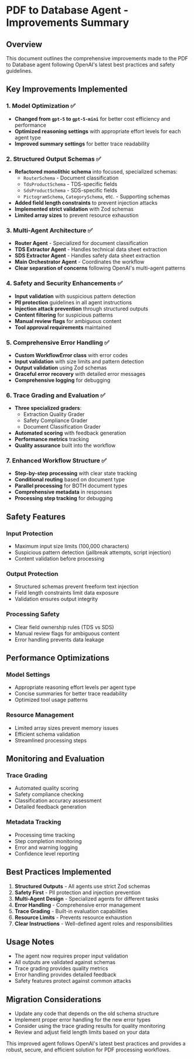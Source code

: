 # PDF to Database Agent - Improvements Summary

## Overview
This document outlines the comprehensive improvements made to the PDF to Database agent following OpenAI's latest best practices and safety guidelines.

## Key Improvements Implemented

### 1. Model Optimization ✅
- **Changed from `gpt-5` to `gpt-5-mini`** for better cost efficiency and performance
- **Optimized reasoning settings** with appropriate effort levels for each agent type
- **Improved summary settings** for better trace readability

### 2. Structured Output Schemas ✅
- **Refactored monolithic schema** into focused, specialized schemas:
  - `RouterSchema` - Document classification
  - `TdsProductSchema` - TDS-specific fields
  - `SdsProductSchema` - SDS-specific fields
  - `PictogramSchema`, `CategorySchema`, etc. - Supporting schemas
- **Added field length constraints** to prevent injection attacks
- **Implemented strict validation** with Zod schemas
- **Limited array sizes** to prevent resource exhaustion

### 3. Multi-Agent Architecture ✅
- **Router Agent** - Specialized for document classification
- **TDS Extractor Agent** - Handles technical data sheet extraction
- **SDS Extractor Agent** - Handles safety data sheet extraction
- **Main Orchestrator Agent** - Coordinates the workflow
- **Clear separation of concerns** following OpenAI's multi-agent patterns

### 4. Safety and Security Enhancements ✅
- **Input validation** with suspicious pattern detection
- **PII protection** guidelines in all agent instructions
- **Injection attack prevention** through structured outputs
- **Content filtering** for suspicious patterns
- **Manual review flags** for ambiguous content
- **Tool approval requirements** maintained

### 5. Comprehensive Error Handling ✅
- **Custom WorkflowError class** with error codes
- **Input validation** with size limits and pattern detection
- **Output validation** using Zod schemas
- **Graceful error recovery** with detailed error messages
- **Comprehensive logging** for debugging

### 6. Trace Grading and Evaluation ✅
- **Three specialized graders**:
  - Extraction Quality Grader
  - Safety Compliance Grader
  - Document Classification Grader
- **Automated scoring** with feedback generation
- **Performance metrics** tracking
- **Quality assurance** built into the workflow

### 7. Enhanced Workflow Structure ✅
- **Step-by-step processing** with clear state tracking
- **Conditional routing** based on document type
- **Parallel processing** for BOTH document types
- **Comprehensive metadata** in responses
- **Processing step tracking** for debugging

## Safety Features

### Input Protection
- Maximum input size limits (100,000 characters)
- Suspicious pattern detection (jailbreak attempts, script injection)
- Content validation before processing

### Output Protection
- Structured schemas prevent freeform text injection
- Field length constraints limit data exposure
- Validation ensures output integrity

### Processing Safety
- Clear field ownership rules (TDS vs SDS)
- Manual review flags for ambiguous content
- Error handling prevents data leakage

## Performance Optimizations

### Model Settings
- Appropriate reasoning effort levels per agent type
- Concise summaries for better trace readability
- Optimized tool usage patterns

### Resource Management
- Limited array sizes prevent memory issues
- Efficient schema validation
- Streamlined processing steps

## Monitoring and Evaluation

### Trace Grading
- Automated quality scoring
- Safety compliance checking
- Classification accuracy assessment
- Detailed feedback generation

### Metadata Tracking
- Processing time tracking
- Step completion monitoring
- Error and warning logging
- Confidence level reporting

## Best Practices Implemented

1. **Structured Outputs** - All agents use strict Zod schemas
2. **Safety First** - PII protection and injection prevention
3. **Multi-Agent Design** - Specialized agents for different tasks
4. **Error Handling** - Comprehensive error management
5. **Trace Grading** - Built-in evaluation capabilities
6. **Resource Limits** - Prevents resource exhaustion
7. **Clear Instructions** - Well-defined agent roles and responsibilities

## Usage Notes

- The agent now requires proper input validation
- All outputs are validated against schemas
- Trace grading provides quality metrics
- Error handling provides detailed feedback
- Safety features protect against common attacks

## Migration Considerations

- Update any code that depends on the old schema structure
- Implement proper error handling for the new error types
- Consider using the trace grading results for quality monitoring
- Review and adjust field length limits based on your data

This improved agent follows OpenAI's latest best practices and provides a robust, secure, and efficient solution for PDF processing workflows.

